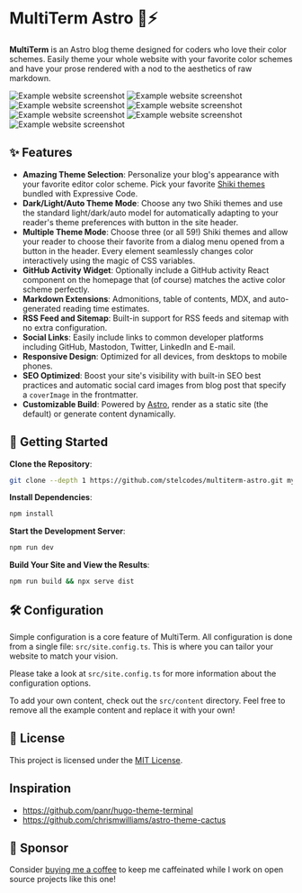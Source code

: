 # MultiTerm Astro 🎨⚡️ 

**MultiTerm** is an Astro blog theme designed for coders who love their color schemes. Easily theme your whole website with your favorite color schemes and have your prose rendered with a nod to the aesthetics of raw markdown.

![Example website screenshot](https://i.imgur.com/cnipzzi.png)
![Example website screenshot](https://i.imgur.com/NPnMB8S.png)
![Example website screenshot](https://i.imgur.com/snuQqoY.png)
![Example website screenshot](https://i.imgur.com/fWU561J.png)
![Example website screenshot](https://i.imgur.com/3lE9Q3w.png)
![Example website screenshot](https://i.imgur.com/wl5b4ll.png)
![Example website screenshot](https://i.imgur.com/dParrHs.png)

## ✨ Features

- **Amazing Theme Selection**: Personalize your blog's appearance with your favorite editor color scheme. Pick your favorite [Shiki themes](https://expressive-code.com/guides/themes/#available-themes) bundled with Expressive Code.
- **Dark/Light/Auto Theme Mode**: Choose any two Shiki themes and use the standard light/dark/auto model for automatically adapting to your reader's theme preferences with button in the site header.
- **Multiple Theme Mode**: Choose three (or all 59!) Shiki themes and allow your reader to choose their favorite from a dialog menu opened from a button in the header. Every element seamlessly changes color interactively using the magic of CSS variables.
- **GitHub Activity Widget**: Optionally include a GitHub activity React component on the homepage that (of course) matches the active color scheme perfectly.
- **Markdown Extensions**: Admonitions, table of contents, MDX, and auto-generated reading time estimates.
- **RSS Feed and Sitemap**: Built-in support for RSS feeds and sitemap with no extra configuration.
- **Social Links**: Easily include links to common developer platforms including GitHub, Mastodon, Twitter, LinkedIn and E-mail.
- **Responsive Design**: Optimized for all devices, from desktops to mobile phones.
- **SEO Optimized**: Boost your site's visibility with built-in SEO best practices and automatic social card images from blog post that specify a `coverImage` in the frontmatter.
- **Customizable Build**: Powered by [Astro](https://astro.build/), render as a static site (the default) or generate content dynamically.

## 🚀 Getting Started

**Clone the Repository**:
```bash
git clone --depth 1 https://github.com/stelcodes/multiterm-astro.git my-new-blog && cd my-new-blog
```

**Install Dependencies**:
```bash
npm install
```

**Start the Development Server**:
```bash
npm run dev
```

**Build Your Site and View the Results**:
```bash
npm run build && npx serve dist
```

## 🛠️ Configuration

Simple configuration is a core feature of MultiTerm. All configuration is done from a single file: `src/site.config.ts`. This is where you can tailor your website to match your vision. 

Please take a look at `src/site.config.ts` for more information about the configuration options.

To add your own content, check out the `src/content` directory. Feel free to remove all the example content and replace it with your own!

## 📄 License

This project is licensed under the [MIT License](LICENSE).

## Inspiration
- https://github.com/panr/hugo-theme-terminal
- https://github.com/chrismwilliams/astro-theme-cactus

## 🩷 Sponsor
Consider [buying me a coffee]() to keep me caffeinated while I work on open source projects like this one!